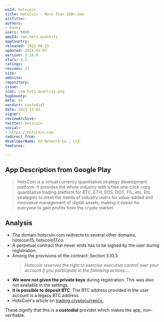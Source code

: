 ```yaml
---
wsId: hotscoin
title: HotsCoin - More Than 100× Gem
altTitle: 
authors:
- danny
users: 5000
appId: com.hots.quantity
appCountry: 
released: 2022-06-15
updated: 2024-03-07
version: 3.18.0
stars: 4.2
ratings: 
reviews: 11
size: 
website: 
repository: 
issue: 
icon: com.hots.quantity.png
bugbounty: 
meta: ok
verdict: custodial
date: 2023-12-02
signer: 
reviewArchive: 
twitter: hotscoin
social:
- https://hotscoin.com
redirect_from: 
developerName: KX Network Co., Ltd.
features: 

---
```


## App Description from Google Play

> HotsCoin is a virtual currency quantitative strategy development platform. It provides the whole industry with a free one-click copy quantitative trading platform for BTC, ETH, EOS, DOT, FIL, etc. Etc. strategies to meet the needs of industry users for value-added and innovative management of digital assets, making it easier for everyone to gain profits from the crypto market.

## Analysis 

- The domain hotscoin.com redirects to several other domains, hotscoin15, hotscoin17.co. 
- A perpetual contract that never ends has to be signed by the user during registration. 
- Among the provisions of the contract: Section 5.10.3
  > *Hotscoin reserves the right to exercise executive control over your account if you participate in the following actions:...*
- **We were not given the private keys** during registration. This was also not available in the settings.
- **It is possible to deposit BTC**. The BTC address provided in the user account is a legacy BTC address. 
- HotsCoin's article on [trading cryptocurrency:](https://support.hotscoin.co/hc/en-us/articles/8275010771983-How-to-trade-digital-assets)

These signify that this is a **custodial** provider which makes the app, non-verifiable.
